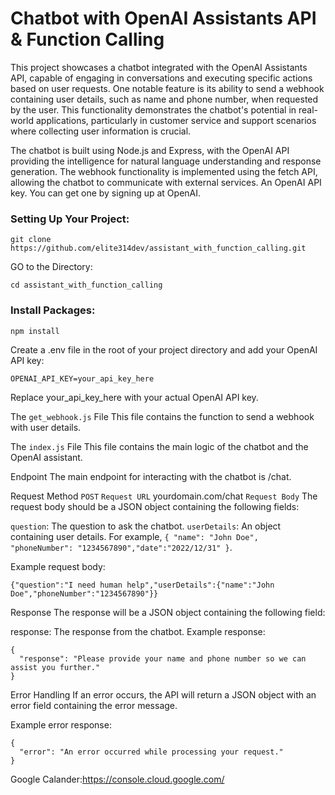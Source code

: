 # Chatbot with OpenAI Assistants API & Function Calling

This project showcases a chatbot integrated with the OpenAI Assistants API, capable of engaging in conversations and executing specific actions based on user requests. One notable feature is its ability to send a webhook containing user details, such as name and phone number, when requested by the user. This functionality demonstrates the chatbot's potential in real-world applications, particularly in customer service and support scenarios where collecting user information is crucial.

The chatbot is built using Node.js and Express, with the OpenAI API providing the intelligence for natural language understanding and response generation. The webhook functionality is implemented using the fetch API, allowing the chatbot to communicate with external services.
An OpenAI API key. You can get one by signing up at OpenAI.

### Setting Up Your Project:

```
git clone https://github.com/elite314dev/assistant_with_function_calling.git
```

GO to the Directory:

```
cd assistant_with_function_calling
```

### Install Packages:

```
npm install
```

Create a .env file in the root of your project directory and add your OpenAI API key:

```
OPENAI_API_KEY=your_api_key_here
```

Replace your_api_key_here with your actual OpenAI API key.

The `get_webhook.js` File
This file contains the function to send a webhook with user details.

The `index.js` File
This file contains the main logic of the chatbot and the OpenAI assistant.

Endpoint
The main endpoint for interacting with the chatbot is /chat.

Request Method
`POST`
`Request URL` yourdomain.com/chat
`Request Body`
The request body should be a JSON object containing the following fields:

`question`: The question to ask the chatbot.
`userDetails`: An object containing user details. For example,
`{ "name": "John Doe", "phoneNumber": "1234567890","date":"2022/12/31" }`.

Example request body:

```
{"question":"I need human help","userDetails":{"name":"John Doe","phoneNumber":"1234567890"}}

```

Response
The response will be a JSON object containing the following field:

response: The response from the chatbot.
Example response:

```
{
  "response": "Please provide your name and phone number so we can assist you further."
}
```

Error Handling
If an error occurs, the API will return a JSON object with an error field containing the error message.

Example error response:

```
{
  "error": "An error occurred while processing your request."
}

```

Google Calander:https://console.cloud.google.com/
